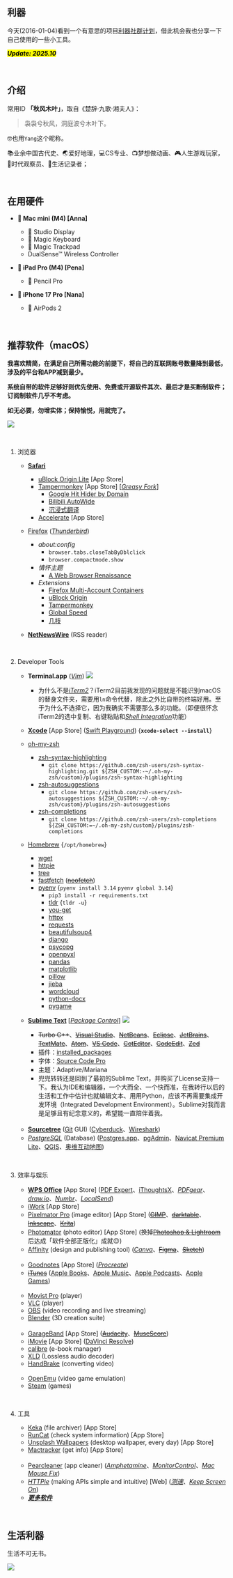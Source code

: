 ## 利器

今天(2016-01-04)看到一个有意思的项目[利器社群计划](https://liqi.io/community/)，借此机会我也分享一下自己使用的一些小工具。

<mark><em>**Update: 2025.10**</em></mark>

<br>


## 介绍

常用ID **「秋风木叶」**，取自《楚辞·九歌·湘夫人》：

> 袅袅兮秋风，洞庭波兮木叶下。

🤓也用`Yang`这个昵称。

📚业余中国古代史、🌏爱好地理，💻CS专业、📺梦想做动画、🎮人生游戏玩家，📆时代观察员、📝生活记录者；

<br>


## 在用硬件

* ** Mac mini (M4) [Anna]**
    *  Studio Display
    *  Magic Keyboard
    *  Magic Trackpad
    * DualSense™ Wireless Controller

* ** iPad Pro (M4) [Pena]**
    *  Pencil Pro

* ** iPhone 17 Pro [Nana]**
    *  AirPods 2

<br>


## 推荐软件（macOS）

**我喜欢精简，在满足自己所需功能的前提下，将自己的互联网账号数量降到最低，涉及的平台和APP减到最少。**

**系统自带的软件足够好则优先使用、免费或开源软件其次、最后才是买断制软件；订阅制软件几乎不考虑。**

**如无必要，勿增实体；保持愉悦，用就完了。**

![](https://github.com/ykqmain/Config/blob/master/Archive/Pix/macOS.png)

<br>

1. 浏览器

    * [**Safari**](https://www.apple.com/safari/)
        * [uBlock Origin Lite](https://github.com/uBlockOrigin/uBOL-home) [App Store]
        * [Tampermonkey](https://www.tampermonkey.net) [App Store] \[[_Greasy Fork_](https://greasyfork.org/zh-CN)\]
            * [Google Hit Hider by Domain](https://greasyfork.org/zh-CN/scripts/1682-google-hit-hider-by-domain-search-filter-block-sites)
            * [Bilibili AutoWide](https://greasyfork.org/zh-CN/scripts/375858-bilibili-autowide)
            * [沉浸式翻译](https://immersivetranslate.com)
        * [Accelerate](https://github.com/ritamsarmah/accelerate) [App Store]

    * [Firefox](https://www.firefox.com) ([_Thunderbird_](https://www.thunderbird.net))
        * _about:config_
            * `browser.tabs.closeTabByDblclick`
            * `browser.compactmode.show`
        * _情怀主题_
            * [A Web Browser Renaissance](https://addons.mozilla.org/zh-CN/firefox/addon/a-web-browser-renaissance/)
        * _Extensions_
            * [Firefox Multi-Account Containers](https://addons.mozilla.org/zh-CN/firefox/addon/multi-account-containers/)
            * [uBlock Origin](https://github.com/gorhill/uBlock)
            * [Tampermonkey](https://www.tampermonkey.net)
            * [Global Speed](https://github.com/polywock/globalSpeed)
            * [几枝](https://github.com/unicar9/jizhi)

    * [**NetNewsWire**](https://netnewswire.com) (RSS reader)

<br>

2. Developer Tools

    * **Terminal.app** ([_Vim_](https://www.vim.org))
        ![](https://github.com/ykqmain/Config/blob/master/Terminal/Terminal.png)
        * 为什么不是[_iTerm2_](https://www.iterm2.com)？iTerm2目前我发现的问题就是不能识别macOS的替身文件夹，需要用`ln`命令代替，除此之外比自带的终端好用。至于为什么不选择它，因为我确实不需要那么多的功能。（即便很怀念iTerm2的选中复制、右键粘贴和[_Shell Integration_](https://iterm2.com/documentation-shell-integration.html)功能）

    * [**Xcode**](https://developer.apple.com/cn/xcode/) [App Store] ([Swift Playground](https://developer.apple.com/swift-playground/)) {**`xcode-select --install`**}

    * [oh-my-zsh](https://ohmyz.sh)
        * [zsh-syntax-highlighting](https://github.com/zsh-users/zsh-syntax-highlighting)
            * `git clone https://github.com/zsh-users/zsh-syntax-highlighting.git ${ZSH_CUSTOM:-~/.oh-my-zsh/custom}/plugins/zsh-syntax-highlighting`
        * [zsh-autosuggestions](https://github.com/zsh-users/zsh-autosuggestions)
            * `git clone https://github.com/zsh-users/zsh-autosuggestions ${ZSH_CUSTOM:-~/.oh-my-zsh/custom}/plugins/zsh-autosuggestions`
        * [zsh-completions](https://github.com/zsh-users/zsh-completions)
            * `git clone https://github.com/zsh-users/zsh-completions ${ZSH_CUSTOM:=~/.oh-my-zsh/custom}/plugins/zsh-completions`

    * [Homebrew](https://brew.sh) {`/opt/homebrew`}
        * [wget](https://www.gnu.org/software/wget)
        * [httpie](https://httpie.io)
        * [tree](http://mama.indstate.edu/users/ice/tree)
        * [fastfetch](https://github.com/fastfetch-cli/fastfetch) ([~~neofetch~~](https://github.com/dylanaraps/neofetch))
        * [pyenv](https://github.com/pyenv/pyenv) {`pyenv install 3.14` `pyenv global 3.14`}
            * `pip3 install -r requirements.txt`
            * [tldr](https://tldr.sh) {`tldr -u`}
            * [you-get](https://you-get.org)
            * [httpx](https://pypi.org/project/httpx/)
            * [requests](https://pypi.org/project/requests/)
            * [beautifulsoup4](https://pypi.org/project/beautifulsoup4/)
            * [django](https://www.djangoproject.com)
            * [psycopg](https://www.psycopg.org)
            * [openpyxl](https://pypi.org/project/openpyxl/)
            * [pandas](https://pandas.pydata.org)
            * [matplotlib](https://matplotlib.org)
            * [pillow](https://github.com/python-pillow/Pillow)
            * [jieba](https://github.com/fxsjy/jieba)
            * [wordcloud](https://github.com/amueller/word_cloud)
            * [python-docx](https://github.com/python-openxml/python-docx)
            * [pygame](https://www.pygame.org)

    * [**Sublime Text**](https://www.sublimetext.com) \[[_Package Control_](https://packagecontrol.io)\]
        ![](https://github.com/ykqmain/Config/blob/master/Sublime/Sublime.png)
        * ~~Turbo C++~~、[~~Visual Studio~~](https://visualstudio.microsoft.com/zh-hans/)、[~~NetBeans~~](https://netbeans.apache.org)、[~~Eclipse~~](https://eclipseide.org)、[~~JetBrains~~](https://www.jetbrains.com)、[~~TextMate~~](https://github.com/textmate/textmate)、[~~Atom~~](https://github.com/atom/atom)、[~~VS Code~~](https://code.visualstudio.com)、[~~CotEditor~~](https://coteditor.com)、[~~CodeEdit~~](https://www.codeedit.app)、[~~Zed~~](https://zed.dev)
        * 插件：[installed_packages](https://github.com/ykqmain/Config/blob/master/Sublime/Package%20Control.sublime-settings)
        * 字体：[Source Code Pro](https://github.com/adobe-fonts/source-code-pro)
        * 主题：Adaptive/Mariana
        * 兜兜转转还是回到了最初的Sublime Text，并购买了License支持一下。我认为IDE和编辑器，一个大而全、一个快而准，在我转行以后的生活和工作中估计也就编辑文本、用用Python，应该不再需要集成开发环境（Integrated Development Environment）。Sublime对我而言是足够且有纪念意义的，希望能一直陪伴着我。
    <br>

    * [**Sourcetree**](https://sourcetreeapp.com) ([Git](https://git-scm.com) GUI) ([Cyberduck](https://cyberduck.io)、[Wireshark](https://www.wireshark.org))
    * [_PostgreSQL_](https://www.postgresql.org) (Database) ([Postgres.app](https://postgresapp.com)、[pgAdmin](https://www.pgadmin.org)、[Navicat Premium Lite](https://www.navicat.com.cn/products/navicat-premium-lite)、[QGIS](https://www.qgis.org)、[奥维互动地图](https://www.ovital.com))

<br>

3. 效率与娱乐

    * [**WPS Office**](https://www.wps.cn) [App Store] ([PDF Expert](https://pdfexpert.com)、[iThoughtsX](https://www.toketaware.com)、[_PDFgear_](https://www.pdfgear.com/zh/)、[_draw.io_](https://www.drawio.com)、[_Numbr_](https://numbr.dev)、[_LocalSend_](https://localsend.org/zh-CN))
    * [iWork](https://www.apple.com.cn/iwork/) [App Store]
    * [Pixelmator Pro](https://www.pixelmator.com/pro/) (image editor) [App Store] ([~~GIMP~~](https://www.gimp.org)、[~~darktable~~](https://www.darktable.org)、[~~Inkscape~~](https://inkscape.org/zh-hans/)、[~~Krita~~](https://krita.org/zh/))
    * [Photomator](https://www.pixelmator.com/photomator/) (photo editor) [App Store] (换掉[~~Photoshop & Lightroom~~](https://www.adobe.com/creativecloud/photography.html)后达成「软件全部正版化」成就😌)
    * [Affinity](https://www.affinity.studio) (design and publishing tool) ([_Canva_](https://www.canva.com)、[~~Figma~~](https://www.figma.com)、[~~Sketch~~](https://www.sketch.com))
    <br>

    * [Goodnotes](https://www.goodnotes.com) [App Store] ([_Procreate_](https://procreate.com))
    * [~~iTunes~~](https://www.apple.com.cn/itunes/) ([Apple Books](https://www.apple.com/apple-books/)、[Apple Music](https://www.apple.com.cn/apple-music/)、[Apple Podcasts](https://www.apple.com.cn/apple-podcasts/)、[Apple Games](https://games.apple.com))
    <br>

    * [Movist Pro](https://movistprime.com) (player)
    * [VLC](https://www.videolan.org) (player)
    * [OBS](https://obsproject.com) (video recording and live streaming)
    * [Blender](https://www.blender.org) (3D creation suite)
    <br>

    * [GarageBand](https://www.apple.com.cn/mac/garageband/) [App Store] ([~~Audacity~~](https://www.audacityteam.org)、[~~MuseScore~~](https://musescore.org))
    * [iMovie](https://www.apple.com.cn/mac/imovie) [App Store] ([DaVinci Resolve](https://www.blackmagicdesign.com/cn/products/davinciresolve))
    * [calibre](https://calibre-ebook.com) (e-book manager)
    * [XLD](https://tmkk.undo.jp/xld/index_e.html) (Lossless audio decoder)
    * [HandBrake](https://handbrake.fr) (converting video)
    <br>

    * [OpenEmu](https://openemu.org) (video game emulation)
    * [Steam](https://store.steampowered.com) (games)

<br>

4. 工具

    * [Keka](https://www.keka.io/zh-cn) (file archiver) [App Store]
    * [RunCat](https://kyome.io/runcat/index.html?lang=en) (check system information) [App Store]
    * [Unsplash Wallpapers](https://unsplash.com/apps) (desktop wallpaper, every day) [App Store]
    * [Mactracker](https://mactracker.ca) (get info) [App Store]
    <br>

    * [Pearcleaner](https://github.com/alienator88/Pearcleaner) (app cleaner) ([_Amphetamine_](https://apps.apple.com/us/app/amphetamine/id937984704)、[_MonitorControl_](https://github.com/MonitorControl/MonitorControl)、[_Mac Mouse Fix_](https://github.com/noah-nuebling/mac-mouse-fix))
    * [_HTTPie_](https://httpie.io/app) (making APIs simple and intuitive) [Web] ([_测速_](https://test.ustc.edu.cn)、[_Keep Screen On_](https://www.keepscreenon.com))
    * [**_更多软件_**](https://github.com/ykqmain?tab=stars)

<br>


## 生活利器

生活不可无书。

![](https://github.com/ykqmain/Config/blob/master/Archive/Pix/sj.jpeg)


